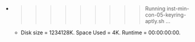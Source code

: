 * >>>>>>>>> Running inst-min-con-05-keyring-aptly.sh ...
  * Disk size = 1234128K. Space Used = 4K. Runtime = 00:00:00:00.
